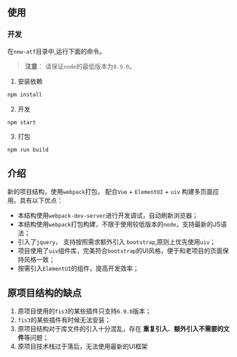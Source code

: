 ## 使用
### 开发
在`new-atf`目录中,运行下面的命令。
> **注意**： 请保证`node`的最低版本为`8.9.0`。

1. 安装依赖
```bash
npm install
```
2. 开发
```bash
npm start
```
3. 打包
```base
npm run build
```

## 介绍
新的项目结构，使用`webpack`打包， 配合`Vue` + `ElementUI` + `uiv` 构建多页面应用。具有以下优点：
- 本结构使用`webpack-dev-server`进行开发调试，自动刷新浏览器；
- 本结构使用`webpack`打包构建，不限于使用较低版本的`node`，支持最新的JS语法；
- 引入了`jquery`， 支持按照需求额外引入 `bootstrap`,原则上优先使用`uiv`；
- 项目使用了`uiv`组件库，完美符合`bootstrap`的UI风格，便于和老项目的页面保持风格一致；
- 按需引入`ElementUI`的组件，提高开发效率；


## 原项目结构的缺点
1. 原项目使用的`fis3`的某些插件只支持`6.9.0`版本；
2. `fis3`的某些插件有时候无法安装；
3. 原项目结构对于库文件的引入十分混乱，存在 **重复引入**、**额外引入不需要的文件**等问题；
4. 原项目技术栈过于落后，无法使用最新的UI框架

## 
